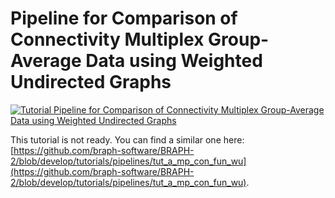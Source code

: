 # Pipeline for Comparison of Connectivity Multiplex Group-Average Data using Weighted Undirected Graphs

[![Tutorial Pipeline for Comparison of Connectivity Multiplex Group-Average Data using Weighted Undirected Graphs](https://img.shields.io/badge/PDF-Download-red?style=flat-square&logo=adobe-acrobat-reader)](tut_a_mp_ga_con_wu.pdf)

This tutorial is not ready. You can find a similar one here: [https://github.com/braph-software/BRAPH-2/blob/develop/tutorials/pipelines/tut_a_mp_con_fun_wu](https://github.com/braph-software/BRAPH-2/blob/develop/tutorials/pipelines/tut_a_mp_con_fun_wu).
